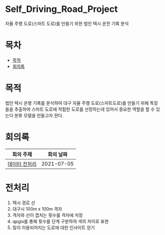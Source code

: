 # Self_Driving_Road_Project
자율 주행 도로(스마트 도로)를 만들기 위한 법인 택시 운전 기록 분석

# 목차
  - [목적](#목적)
  - [회의록](#회의록)

# 목적
법인 택시 운행 기록를 분석하여 대구 자율 주행 도로(스마트도로)를 만들기 위해 특징들을 추출하여 스마트 도로에 적합한 도로를 선정하는데 있어서 중요한 역할을 할 수 있는다 분류 모델을 만들고자 한다.

# 회의록

| 회의 주제 | 회의 날짜 |
|:--------:|:---------:|
|[데이터 전처리](./meeting_record/2021-07-05.md)|2021-07-05|

# 전처리
  1. 택시 경로 선
  2. 대구시 100m x 100m 격자
  3. 격자와 선이 겹치는 횟수를 격자에 저장
  4. qpgis를 통해 횟수를 단계 구분하여 색의 차이로 표현
  5. 많이 이용되어지는 도로에 대한 인사이트 얻기
